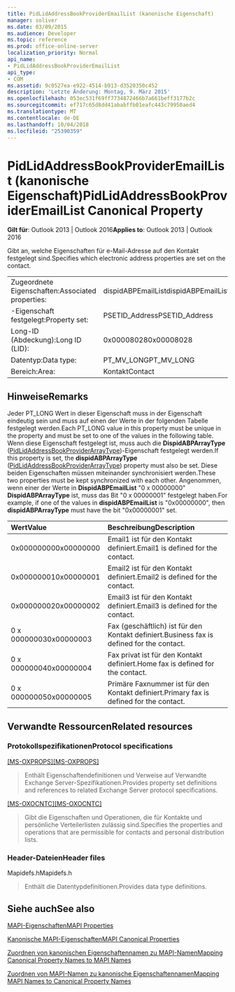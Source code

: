 ```yaml
---
title: PidLidAddressBookProviderEmailList (kanonische Eigenschaft)
manager: soliver
ms.date: 03/09/2015
ms.audience: Developer
ms.topic: reference
ms.prod: office-online-server
localization_priority: Normal
api_name:
- PidLidAddressBookProviderEmailList
api_type:
- COM
ms.assetid: 9c0527ea-e922-4514-b913-d3520350c452
description: 'Letzte Änderung: Montag, 9. März 2015'
ms.openlocfilehash: 053ec531f69ff7734872466b7a661beff3177b2c
ms.sourcegitcommit: ef717c65d8dd41ababffb01eafc443c79950aed4
ms.translationtype: MT
ms.contentlocale: de-DE
ms.lasthandoff: 10/04/2018
ms.locfileid: "25390359"
---
```

# <a name="pidlidaddressbookprovideremaillist-canonical-property"></a><span data-ttu-id="900c7-103">PidLidAddressBookProviderEmailList (kanonische Eigenschaft)</span><span class="sxs-lookup"><span data-stu-id="900c7-103">PidLidAddressBookProviderEmailList Canonical Property</span></span>

  
  
<span data-ttu-id="900c7-104">**Gilt für**: Outlook 2013 | Outlook 2016</span><span class="sxs-lookup"><span data-stu-id="900c7-104">**Applies to**: Outlook 2013 | Outlook 2016</span></span> 
  
<span data-ttu-id="900c7-105">Gibt an, welche Eigenschaften für e-Mail-Adresse auf den Kontakt festgelegt sind.</span><span class="sxs-lookup"><span data-stu-id="900c7-105">Specifies which electronic address properties are set on the contact.</span></span> 
  
|||
|:-----|:-----|
|<span data-ttu-id="900c7-106">Zugeordnete Eigenschaften:</span><span class="sxs-lookup"><span data-stu-id="900c7-106">Associated properties:</span></span>  <br/> |<span data-ttu-id="900c7-107">dispidABPEmailList</span><span class="sxs-lookup"><span data-stu-id="900c7-107">dispidABPEmailList</span></span>  <br/> |
|<span data-ttu-id="900c7-108">-Eigenschaft festgelegt:</span><span class="sxs-lookup"><span data-stu-id="900c7-108">Property set:</span></span>  <br/> |<span data-ttu-id="900c7-109">PSETID_Address</span><span class="sxs-lookup"><span data-stu-id="900c7-109">PSETID_Address</span></span>  <br/> |
|<span data-ttu-id="900c7-110">Long-ID (Abdeckung):</span><span class="sxs-lookup"><span data-stu-id="900c7-110">Long ID (LID):</span></span>  <br/> |<span data-ttu-id="900c7-111">0x00008028</span><span class="sxs-lookup"><span data-stu-id="900c7-111">0x00008028</span></span>  <br/> |
|<span data-ttu-id="900c7-112">Datentyp:</span><span class="sxs-lookup"><span data-stu-id="900c7-112">Data type:</span></span>  <br/> |<span data-ttu-id="900c7-113">PT_MV_LONG</span><span class="sxs-lookup"><span data-stu-id="900c7-113">PT_MV_LONG</span></span>  <br/> |
|<span data-ttu-id="900c7-114">Bereich:</span><span class="sxs-lookup"><span data-stu-id="900c7-114">Area:</span></span>  <br/> |<span data-ttu-id="900c7-115">Kontakt</span><span class="sxs-lookup"><span data-stu-id="900c7-115">Contact</span></span>  <br/> |
   
## <a name="remarks"></a><span data-ttu-id="900c7-116">Hinweise</span><span class="sxs-lookup"><span data-stu-id="900c7-116">Remarks</span></span>

<span data-ttu-id="900c7-117">Jeder PT_LONG Wert in dieser Eigenschaft muss in der Eigenschaft eindeutig sein und muss auf einen der Werte in der folgenden Tabelle festgelegt werden.</span><span class="sxs-lookup"><span data-stu-id="900c7-117">Each PT_LONG value in this property must be unique in the property and must be set to one of the values in the following table.</span></span> <span data-ttu-id="900c7-118">Wenn diese Eigenschaft festgelegt ist, muss auch die **DispidABPArrayType** ([PidLidAddressBookProviderArrayType](pidlidaddressbookproviderarraytype-canonical-property.md))-Eigenschaft festgelegt werden.</span><span class="sxs-lookup"><span data-stu-id="900c7-118">If this property is set, the **dispidABPArrayType** ([PidLidAddressBookProviderArrayType](pidlidaddressbookproviderarraytype-canonical-property.md)) property must also be set.</span></span> <span data-ttu-id="900c7-119">Diese beiden Eigenschaften müssen miteinander synchronisiert werden.</span><span class="sxs-lookup"><span data-stu-id="900c7-119">These two properties must be kept synchronized with each other.</span></span> <span data-ttu-id="900c7-120">Angenommen, wenn einer der Werte in **DispidABPEmailList** "0 x 00000000" **DispidABPArrayType** ist, muss das Bit "0 x 00000001" festgelegt haben.</span><span class="sxs-lookup"><span data-stu-id="900c7-120">For example, if one of the values in **dispidABPEmailList** is "0x00000000", then **dispidABPArrayType** must have the bit "0x00000001" set.</span></span> 
  
|<span data-ttu-id="900c7-121">**Wert**</span><span class="sxs-lookup"><span data-stu-id="900c7-121">**Value**</span></span>|<span data-ttu-id="900c7-122">**Beschreibung**</span><span class="sxs-lookup"><span data-stu-id="900c7-122">**Description**</span></span>|
|:-----|:-----|
|<span data-ttu-id="900c7-123">0x00000000</span><span class="sxs-lookup"><span data-stu-id="900c7-123">0x00000000</span></span>  <br/> |<span data-ttu-id="900c7-124">Email1 ist für den Kontakt definiert.</span><span class="sxs-lookup"><span data-stu-id="900c7-124">Email1 is defined for the contact.</span></span>  <br/> |
|<span data-ttu-id="900c7-125">0x00000001</span><span class="sxs-lookup"><span data-stu-id="900c7-125">0x00000001</span></span>  <br/> |<span data-ttu-id="900c7-126">Email2 ist für den Kontakt definiert.</span><span class="sxs-lookup"><span data-stu-id="900c7-126">Email2 is defined for the contact.</span></span>  <br/> |
|<span data-ttu-id="900c7-127">0x00000002</span><span class="sxs-lookup"><span data-stu-id="900c7-127">0x00000002</span></span>  <br/> |<span data-ttu-id="900c7-128">Email3 ist für den Kontakt definiert.</span><span class="sxs-lookup"><span data-stu-id="900c7-128">Email3 is defined for the contact.</span></span>  <br/> |
|<span data-ttu-id="900c7-129">0 x 00000003</span><span class="sxs-lookup"><span data-stu-id="900c7-129">0x00000003</span></span>  <br/> |<span data-ttu-id="900c7-130">Fax (geschäftlich) ist für den Kontakt definiert.</span><span class="sxs-lookup"><span data-stu-id="900c7-130">Business fax is defined for the contact.</span></span>  <br/> |
|<span data-ttu-id="900c7-131">0 x 00000004</span><span class="sxs-lookup"><span data-stu-id="900c7-131">0x00000004</span></span>  <br/> |<span data-ttu-id="900c7-132">Fax privat ist für den Kontakt definiert.</span><span class="sxs-lookup"><span data-stu-id="900c7-132">Home fax is defined for the contact.</span></span>  <br/> |
|<span data-ttu-id="900c7-133">0 x 00000005</span><span class="sxs-lookup"><span data-stu-id="900c7-133">0x00000005</span></span>  <br/> |<span data-ttu-id="900c7-134">Primäre Faxnummer ist für den Kontakt definiert.</span><span class="sxs-lookup"><span data-stu-id="900c7-134">Primary fax is defined for the contact.</span></span>  <br/> |
   
## <a name="related-resources"></a><span data-ttu-id="900c7-135">Verwandte Ressourcen</span><span class="sxs-lookup"><span data-stu-id="900c7-135">Related resources</span></span>

### <a name="protocol-specifications"></a><span data-ttu-id="900c7-136">Protokollspezifikationen</span><span class="sxs-lookup"><span data-stu-id="900c7-136">Protocol specifications</span></span>

<span data-ttu-id="900c7-137">[[MS-OXPROPS]](https://msdn.microsoft.com/library/f6ab1613-aefe-447d-a49c-18217230b148%28Office.15%29.aspx)</span><span class="sxs-lookup"><span data-stu-id="900c7-137">[[MS-OXPROPS]](https://msdn.microsoft.com/library/f6ab1613-aefe-447d-a49c-18217230b148%28Office.15%29.aspx)</span></span>
  
> <span data-ttu-id="900c7-138">Enthält Eigenschaftendefinitionen und Verweise auf Verwandte Exchange Server-Spezifikationen.</span><span class="sxs-lookup"><span data-stu-id="900c7-138">Provides property set definitions and references to related Exchange Server protocol specifications.</span></span>
    
<span data-ttu-id="900c7-139">[[MS-OXOCNTC]](https://msdn.microsoft.com/library/9b636532-9150-4836-9635-9c9b756c9ccf%28Office.15%29.aspx)</span><span class="sxs-lookup"><span data-stu-id="900c7-139">[[MS-OXOCNTC]](https://msdn.microsoft.com/library/9b636532-9150-4836-9635-9c9b756c9ccf%28Office.15%29.aspx)</span></span>
  
> <span data-ttu-id="900c7-140">Gibt die Eigenschaften und Operationen, die für Kontakte und persönliche Verteilerlisten zulässig sind.</span><span class="sxs-lookup"><span data-stu-id="900c7-140">Specifies the properties and operations that are permissible for contacts and personal distribution lists.</span></span>
    
### <a name="header-files"></a><span data-ttu-id="900c7-141">Header-Dateien</span><span class="sxs-lookup"><span data-stu-id="900c7-141">Header files</span></span>

<span data-ttu-id="900c7-142">Mapidefs.h</span><span class="sxs-lookup"><span data-stu-id="900c7-142">Mapidefs.h</span></span>
  
> <span data-ttu-id="900c7-143">Enthält die Datentypdefinitionen.</span><span class="sxs-lookup"><span data-stu-id="900c7-143">Provides data type definitions.</span></span>
    
## <a name="see-also"></a><span data-ttu-id="900c7-144">Siehe auch</span><span class="sxs-lookup"><span data-stu-id="900c7-144">See also</span></span>



[<span data-ttu-id="900c7-145">MAPI-Eigenschaften</span><span class="sxs-lookup"><span data-stu-id="900c7-145">MAPI Properties</span></span>](mapi-properties.md)
  
[<span data-ttu-id="900c7-146">Kanonische MAPI-Eigenschaften</span><span class="sxs-lookup"><span data-stu-id="900c7-146">MAPI Canonical Properties</span></span>](mapi-canonical-properties.md)
  
[<span data-ttu-id="900c7-147">Zuordnen von kanonischen Eigenschaftennamen zu MAPI-Namen</span><span class="sxs-lookup"><span data-stu-id="900c7-147">Mapping Canonical Property Names to MAPI Names</span></span>](mapping-canonical-property-names-to-mapi-names.md)
  
[<span data-ttu-id="900c7-148">Zuordnen von MAPI-Namen zu kanonische Eigenschaftennamen</span><span class="sxs-lookup"><span data-stu-id="900c7-148">Mapping MAPI Names to Canonical Property Names</span></span>](mapping-mapi-names-to-canonical-property-names.md)

